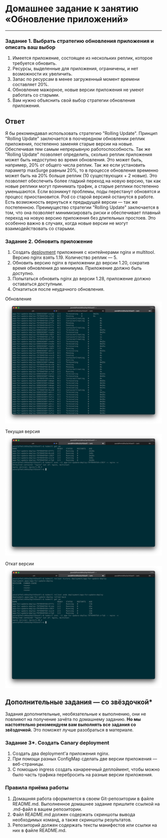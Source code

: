 # Домашнее задание к занятию «Обновление приложений»

-----

### Задание 1. Выбрать стратегию обновления приложения и описать ваш выбор

1. Имеется приложение, состоящее из нескольких реплик, которое требуется обновить.
2. Ресурсы, выделенные для приложения, ограничены, и нет возможности их увеличить.
3. Запас по ресурсам в менее загруженный момент времени составляет 20%.
4. Обновление мажорное, новые версии приложения не умеют работать со старыми.
5. Вам нужно объяснить свой выбор стратегии обновления приложения.

## Ответ

Я бы рекомендавал использовать стратегию "Rolling Update". Принцип "Rolling Update" заключается в поочередном обновлении реплик приложения, постепенно заменяя старые версии на новые. Обеспечивая тем самым непрерывную работоспособность. Так же "Rolling Update" позволяет определить, сколько реплик приложения может быть недоступно во время обновления. Это может быть, например, 20% от общего числа реплик. Так же если установить параметр maxSurge равным 20%, то в процессе обновления временно может быть на 20% больше реплик (10 существующих + 2 новые). Это позволяет обеспечить более гладкий переход на новую версию, так как новые реплики могут принимать трафик, а старые реплики постепенно уменьшаются. Если возникнут проблемы, поды перестанут обновятся и процесс приостановится. Pod со старой версией останутся в работе. Есть возможность вернуться к предыдущей версии — так же постепенною. Преимущество стратегии "Rolling Update" заключается в том, что она позволяет минимизировать риски и обеспечивает плавный переход на новую версию приложения без длительных простоев. Это особенно важно в случаях, когда новые версии не могут взаимодействовать со старыми.


### Задание 2. Обновить приложение

1. Создать [deployment](https://github.com/omega-pasha/kuber-homeworks/blob/main/3.4/update-deployment.yaml) приложения с контейнерами nginx и multitool. Версию nginx взять 1.19. Количество реплик — 5.
2. Обновить версию nginx в приложении до версии 1.20, сократив время обновления до минимума. Приложение должно быть доступно.
3. Попытаться обновить nginx до версии 1.28, приложение должно оставаться доступным.
4. Откатиться после неудачного обновления.

Обновление
![](https://github.com/omega-pasha/kuber-homeworks/blob/main/3.4/2023-08-20_17-59-18.png)  

Текущая версия
![](https://github.com/omega-pasha/kuber-homeworks/blob/main/3.4/2023-08-20_18-01-15.png)  

Откат версии
![](https://github.com/omega-pasha/kuber-homeworks/blob/main/3.4/2023-08-20_18-16-03.png)

## Дополнительные задания — со звёздочкой*

Задания дополнительные, необязательные к выполнению, они не повлияют на получение зачёта по домашнему заданию. **Но мы настоятельно рекомендуем вам выполнять все задания со звёздочкой.** Это поможет лучше разобраться в материале.   

### Задание 3*. Создать Canary deployment

1. Создать два deployment'а приложения nginx.
2. При помощи разных ConfigMap сделать две версии приложения — веб-страницы.
3. С помощью ingress создать канареечный деплоймент, чтобы можно было часть трафика перебросить на разные версии приложения.

### Правила приёма работы

1. Домашняя работа оформляется в своем Git-репозитории в файле README.md. Выполненное домашнее задание пришлите ссылкой на .md-файл в вашем репозитории.
2. Файл README.md должен содержать скриншоты вывода необходимых команд, а также скриншоты результатов.
3. Репозиторий должен содержать тексты манифестов или ссылки на них в файле README.md.
